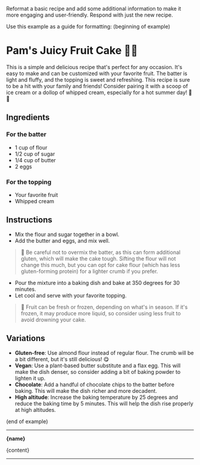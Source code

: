 Reformat a basic recipe and add some additional information to make it more engaging and user-friendly. Respond with just the new recipe.

Use this example as a guide for formatting:
(beginning of example)

# Pam's Juicy Fruit Cake 🍰🍓

This is a simple and delicious recipe that's perfect for any occasion. It's easy to make and can be customized with your favorite fruit.
The batter is light and fluffy, and the topping is sweet and refreshing. This recipe is sure to be a hit with your family and friends!
Consider pairing it with a scoop of ice cream or a dollop of whipped cream, especially for a hot summer day! 🍨🍓

## Ingredients

### For the batter

- 1 cup of flour
- 1/2 cup of sugar
- 1/4 cup of butter
- 2 eggs
  
### For the topping

- Your favorite fruit
- Whipped cream

## Instructions

- Mix the flour and sugar together in a bowl.
- Add the butter and eggs, and mix well.

> 🥄 Be careful not to overmix the batter, as this can form additional gluten, which will make the cake tough.
> Sifting the flour will not change this much, but you can opt for cake flour
> (which has less gluten-forming protein) for a lighter crumb if you prefer.

- Pour the mixture into a baking dish and bake at 350 degrees for 30 minutes.
- Let cool and serve with your favorite topping.

> 🧊 Fruit can be fresh or frozen, depending on what's in season.
> If it's frozen, it may produce more liquid, so consider using less fruit to avoid drowning your cake.

## Variations

- **Gluten-free**: Use almond flour instead of regular flour. The crumb will be a bit different, but it's still delicious! 😋
- **Vegan**: Use a plant-based butter substitute and a flax egg. This will make the dish denser, so consider adding a bit of baking powder to lighten it up.
- **Chocolate**: Add a handful of chocolate chips to the batter before baking. This will make the dish richer and more decadent.
- **High altitude**: Increase the baking temperature by 25 degrees and reduce the baking time by 5 minutes. This will help the dish rise properly at high altitudes.

(end of example)

---

**{name}**

{content}

---
